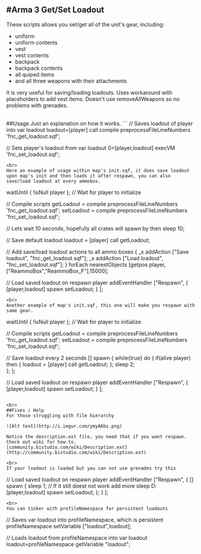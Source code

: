 #Arma 3 Get/Set Loadout
--

These scripts allows you set/get all of the unit's gear, including:
 - uniform
 - uniform contents
 - vest
 - vest contents
 - backpack
 - backpack contents
 - all quiped items
 - and all three weapons with their attachments

It is very useful for saving/loading loadouts.
Uses workaround with placeholders to add vest items.
Doesn't use removeAllWeapons so no problems with grenades.

<br>
##Usage
Just an explanation on how it works.
```
// Saves loadout of player into var loadout
loadout=[player] call compile preprocessFileLineNumbers 'fnc_get_loadout.sqf';

// Sets player's loadout from var loadout
0=[player,loadout] execVM 'fnc_set_loadout.sqf';
```
<br>
Here an example of usage within map's init.sqf, it does save loadout upon map's init and then loads it after respawn, you can also save/load loadout at every ammobox.
```
waitUntil { !isNull player }; // Wait for player to initialize

// Compile scripts
getLoadout = compile preprocessFileLineNumbers 'fnc_get_loadout.sqf';
setLoadout = compile preprocessFileLineNumbers 'fnc_set_loadout.sqf';

// Lets wait 10 seconds, hopefully all crates will spawn by then
sleep 10;

// Save default loadout
loadout = [player] call getLoadout;

// Add save/load loadout actions to all ammo boxes
{
  _x addAction ["Save loadout", "fnc_get_loadout.sqf"];
  _x addAction ["Load loadout", "fnc_set_loadout.sqf"];
} forEach nearestObjects [getpos player,["ReammoBox","ReammoBox_F"],15000];
                                                     
// Load saved loadout on respawn
player addEventHandler ["Respawn", {
    [player,loadout] spawn setLoadout;
  }
];
```
<br>
Another example of map's init.sqf, this one will make you respawn with same gear.
```
waitUntil { !isNull player }; // Wait for player to initialize

// Compile scripts
getLoadout = compile preprocessFileLineNumbers 'fnc_get_loadout.sqf';
setLoadout = compile preprocessFileLineNumbers 'fnc_set_loadout.sqf';
                                                
// Save loadout every 2 seconds
[] spawn {
  while{true} do {
    if(alive player) then {
      loadout = [player] call getLoadout;
    };
    sleep 2;  
  };
};

// Load saved loadout on respawn
player addEventHandler ["Respawn", {
    [player,loadout] spawn setLoadout;
  }
];
```

<br>
##Fixes / Help
For those struggling with file hierarchy

![Alt text](http://i.imgur.com/ymyA6bs.png)

Notice the description.ext file, you need that if you want respawn. Check out wiki for how-to. [community.bistudio.com/wiki/Description.ext](http://community.bistudio.com/wiki/Description.ext)

<br>
If your loadout is loaded but you can not use grenades try this
```
// Load saved loadout on respawn
player addEventHandler ["Respawn", {
    [] spawn {
      sleep 1; // If it still doest not work add more sleep D:
      [player,loadout] spawn setLoadout;
    };
  }
];
```
<br>
You can tinker with profileNamespace for persistent loadouts
```
// Saves var loadout into profileNamespace, which is persistent
profileNamespace setVariable ["loadout",loadout];

// Loads loadout from profileNamespace into var loadout
loadout=profileNamespace getVariable "loadout";
```
